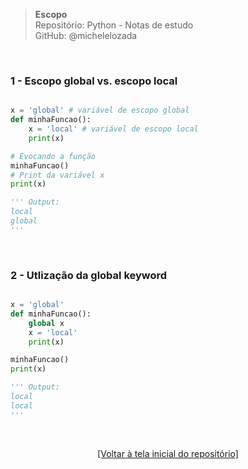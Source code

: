 > **Escopo**  
> Repositório: Python - Notas de estudo     
> GitHub: @michelelozada
&nbsp;
     
&nbsp;  
### 1 - Escopo global vs. escopo local
```py 

x = 'global' # variável de escopo global
def minhaFuncao():
    x = 'local' # variável de escopo local
    print(x)

# Evocando a função
minhaFuncao()
# Print da variável x
print(x)

''' Output:
local
global
'''
```

&nbsp;  

### 2 - Utlização da global keyword
```py 

x = 'global'
def minhaFuncao():
    global x
    x = 'local'
    print(x)

minhaFuncao()
print(x)

''' Output:
local 
local
'''
```

&nbsp;

<div align="center">
<a href="https://github.com/michelelozada/Python-Study-Notes">[Voltar à tela inicial do repositório]</a>
</div>